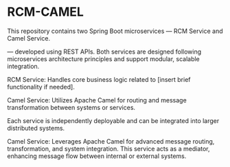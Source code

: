 # RCM-CAMEL
This repository contains two Spring Boot microservices — RCM Service and Camel Service.

— developed using REST APIs. Both services are designed following microservices architecture principles and support modular, scalable integration.

RCM Service: Handles core business logic related to [insert brief functionality if needed].

Camel Service: Utilizes Apache Camel for routing and message transformation between systems or services.

Each service is independently deployable and can be integrated into larger distributed systems.

Camel Service:
Leverages Apache Camel for advanced message routing, transformation, and system integration. This service acts as a mediator, enhancing message flow between internal or external systems.
